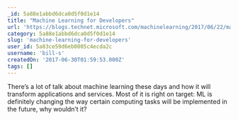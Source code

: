 ```yaml
---
_id: 5a88e1abbd6dca0d5f0d1e14
title: "Machine Learning for Developers"
url: 'https://blogs.technet.microsoft.com/machinelearning/2017/06/22/machine-learning-for-developers/'
category: 5a88e1abbd6dca0d5f0d1e14
slug: 'machine-learning-for-developers'
user_id: 5a83ce59d6eb0005c4ecda2c
username: 'bill-s'
createdOn: '2017-06-30T01:59:53.000Z'
tags: []
---
```


There’s a lot of talk about machine learning these days and how it will transform applications and services. Most of it is right on target: ML is definitely changing the way certain computing tasks will be implemented in the future, why wouldn’t it?
